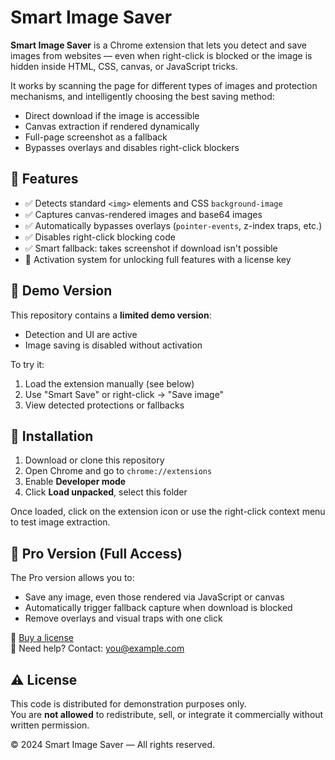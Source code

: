 # Smart Image Saver

**Smart Image Saver** is a Chrome extension that lets you detect and save images from websites — even when right-click is blocked or the image is hidden inside HTML, CSS, canvas, or JavaScript tricks.

It works by scanning the page for different types of images and protection mechanisms, and intelligently choosing the best saving method:
- Direct download if the image is accessible
- Canvas extraction if rendered dynamically
- Full-page screenshot as a fallback
- Bypasses overlays and disables right-click blockers

## 🚀 Features

- ✅ Detects standard `<img>` elements and CSS `background-image`
- ✅ Captures canvas-rendered images and base64 images
- ✅ Automatically bypasses overlays (`pointer-events`, z-index traps, etc.)
- ✅ Disables right-click blocking code
- ✅ Smart fallback: takes screenshot if download isn't possible
- 🔐 Activation system for unlocking full features with a license key

## 🧪 Demo Version

This repository contains a **limited demo version**:
- Detection and UI are active
- Image saving is disabled without activation

To try it:
1. Load the extension manually (see below)
2. Use "Smart Save" or right-click → "Save image"
3. View detected protections or fallbacks

## 🧰 Installation

1. Download or clone this repository
2. Open Chrome and go to `chrome://extensions`
3. Enable **Developer mode**
4. Click **Load unpacked**, select this folder

Once loaded, click on the extension icon or use the right-click context menu to test image extraction.

## 🔐 Pro Version (Full Access)

The Pro version allows you to:
- Save any image, even those rendered via JavaScript or canvas
- Automatically trigger fallback capture when download is blocked
- Remove overlays and visual traps with one click

🎫 [Buy a license](https://yourdomain.com)  
📩 Need help? Contact: [you@example.com](mailto:you@example.com)

## ⚠️ License

This code is distributed for demonstration purposes only.  
You are **not allowed** to redistribute, sell, or integrate it commercially without written permission.

© 2024 Smart Image Saver — All rights reserved.
